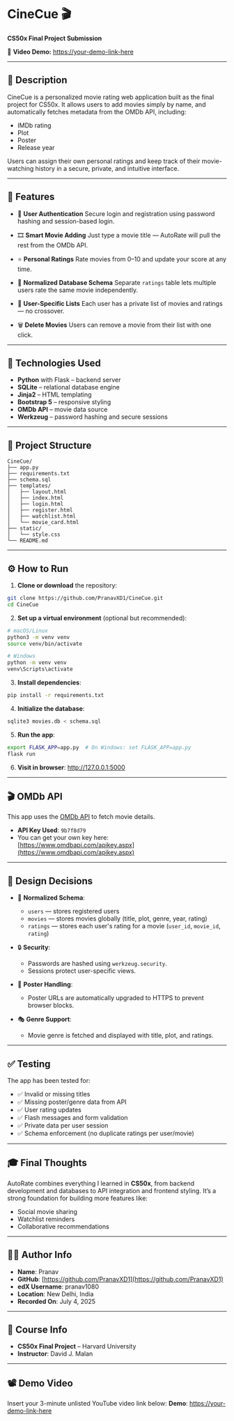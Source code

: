 # CineCue 🎬
**CS50x Final Project Submission**

🎥 **Video Demo:** [https://your-demo-link-here](https://your-demo-link-here)

---

## 📜 Description

CineCue is a personalized movie rating web application built as the final project for CS50x. It allows users to add movies simply by name, and automatically fetches metadata from the OMDb API, including:

- IMDb rating
- Plot
- Poster
- Release year

Users can assign their own personal ratings and keep track of their movie-watching history in a secure, private, and intuitive interface.

---

## 🚀 Features

- 🔐 **User Authentication**
  Secure login and registration using password hashing and session-based login.

- 🎞️ **Smart Movie Adding**
  Just type a movie title — AutoRate will pull the rest from the OMDb API.

- ⭐ **Personal Ratings**
  Rate movies from 0–10 and update your score at any time.

- 🧠 **Normalized Database Schema**
  Separate `ratings` table lets multiple users rate the same movie independently.

- 🧹 **User-Specific Lists**
  Each user has a private list of movies and ratings — no crossover.

- 🗑️ **Delete Movies**
  Users can remove a movie from their list with one click.

---

## 🧰 Technologies Used

- **Python** with Flask – backend server
- **SQLite** – relational database engine
- **Jinja2** – HTML templating
- **Bootstrap 5** – responsive styling
- **OMDb API** – movie data source
- **Werkzeug** – password hashing and secure sessions

---

## 📁 Project Structure

```
CineCue/
├── app.py
├── requirements.txt
├── schema.sql
├── templates/
│   ├── layout.html
│   ├── index.html
│   ├── login.html
│   ├── register.html
│   ├── watchlist.html
│   └── movie_card.html
├── static/
│   └── style.css
└── README.md
```

---

## ⚙️ How to Run

1. **Clone or download** the repository:

```bash
git clone https://github.com/PranavXD1/CineCue.git
cd CineCue
```

2. **Set up a virtual environment** (optional but recommended):

```bash
# macOS/Linux
python3 -m venv venv
source venv/bin/activate

# Windows
python -m venv venv
venv\Scripts\activate
```

3. **Install dependencies**:

```bash
pip install -r requirements.txt
```

4. **Initialize the database**:

```bash
sqlite3 movies.db < schema.sql
```

5. **Run the app**:

```bash
export FLASK_APP=app.py  # On Windows: set FLASK_APP=app.py
flask run
```

6. **Visit in browser**:
   http://127.0.0.1:5000

---

## 🎬 OMDb API

This app uses the [OMDb API](https://www.omdbapi.com/) to fetch movie details.

- **API Key Used**: `9b7f8d79`
- You can get your own key here: [https://www.omdbapi.com/apikey.aspx](https://www.omdbapi.com/apikey.aspx)

---

## 🧠 Design Decisions

- 🔗 **Normalized Schema**:
    - `users` — stores registered users
    - `movies` — stores movies globally (title, plot, genre, year, rating)
    - `ratings` — stores each user's rating for a movie (`user_id`, `movie_id`, `rating`)

- 🔒 **Security**:
    - Passwords are hashed using `werkzeug.security`.
    - Sessions protect user-specific views.

- 📸 **Poster Handling**:
    - Poster URLs are automatically upgraded to HTTPS to prevent browser blocks.

- 🎭 **Genre Support**:
    - Movie genre is fetched and displayed with title, plot, and ratings.

---

## ✅ Testing

The app has been tested for:

- ✅ Invalid or missing titles
- ✅ Missing poster/genre data from API
- ✅ User rating updates
- ✅ Flash messages and form validation
- ✅ Private data per user session
- ✅ Schema enforcement (no duplicate ratings per user/movie)

---

## 🎓 Final Thoughts

AutoRate combines everything I learned in **CS50x**, from backend development and databases to API integration and frontend styling. It’s a strong foundation for building more features like:

- Social movie sharing
- Watchlist reminders
- Collaborative recommendations

---

## 👨‍💻 Author Info

- **Name**: Pranav
- **GitHub**: [https://github.com/PranavXD1](https://github.com/PranavXD1)
- **edX Username**: pranav1080
- **Location**: New Delhi, India
- **Recorded On**: July 4, 2025

---

## 🏫 Course Info

- **CS50x Final Project** – Harvard University
- **Instructor**: David J. Malan

---

## 📽️ Demo Video

Insert your 3-minute unlisted YouTube video link below:
**Demo**: [https://your-demo-link-here](https://your-demo-link-here)

